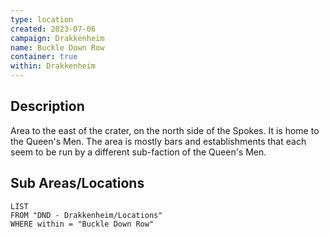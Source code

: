 ```yaml
---
type: location
created: 2023-07-06
campaign: Drakkenheim
name: Buckle Down Row
container: true
within: Drakkenheim
---
```


## Description

Area to the east of the crater, on the north side of the Spokes. It is home to the Queen's Men. The area is mostly bars and establishments that each seem to be run by a different sub-faction of the Queen's Men.

## Sub Areas/Locations

```dataview
LIST
FROM "DND - Drakkenheim/Locations"
WHERE within = "Buckle Down Row"
```

